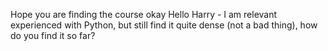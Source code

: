 Hope you are finding the course okay
Hello Harry - I am relevant experienced with Python, but still find it quite dense (not a bad thing), how do you find it so far?
